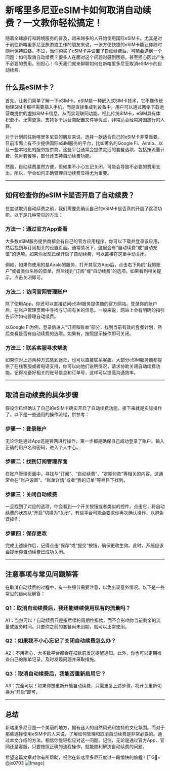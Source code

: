 # 新喀里多尼亚eSIM卡如何取消自动续费？一文教你轻松搞定！

随着全球旅行和跨境服务的普及，越来越多的人开始使用国际eSIM卡。尤其是对于前往新喀里多尼亚旅游或工作的朋友来说，一张方便快捷的eSIM卡能让你随时随地保持联络。不过，当你购买了eSIM卡并设置了自动续费后，可能会遇到一个问题：如何取消自动续费？很多人在面对这个问题时感到困惑，甚至担心因此产生不必要的费用。别担心！今天我们就来聊聊如何在新喀里多尼亚取消eSIM卡的自动续费。

## 什么是eSIM卡？

首先，让我们简单了解一下eSIM卡。eSIM是一种嵌入式SIM卡技术，它不像传统物理SIM卡那样需要插入手机，而是直接集成到设备中。用户可以通过网络下载运营商提供的虚拟SIM卡信息，从而实现联网功能。相比传统SIM卡，eSIM具有体积更小、无需更换、支持多个运营商配置文件等优点，非常适合经常跨国旅行的人群。

对于计划前往新喀里多尼亚的朋友来说，选择一款适合自己的eSIM卡非常重要。目前市面上有不少提供国际eSIM服务的平台，比如著名的Google Fi、Airalo、以及一些本地化的服务提供商。这些平台通常会提供灵活的套餐选项，包括按流量计费、包月套餐等，部分还支持自动续费功能。

然而，自动续费虽然方便，但如果不小心忘记关闭，可能会导致不必要的费用支出。所以，学会如何正确管理自动续费显得尤为重要。

---

## 如何检查你的eSIM卡是否开启了自动续费？

在尝试取消自动续费之前，我们需要先确认自己的eSIM卡是否真的开启了这项功能。以下是几种常见的方法：

### 方法一：通过官方App查看

大多数eSIM服务提供商都会有自己的官方应用程序。你可以下载并登录该应用，然后找到与订阅相关的设置页面。通常情况下，这里会有“自动续费”或“自动充值”的选项。如果你发现已经开启了自动续费，可以直接在这里手动关闭。

例如，如果你使用的是Airalo的服务，打开其官方App后，点击右下角的“我的账户”或者类似名称的菜单，然后找到“订阅”或“自动续费”的选项。如果看到相关提示，点击关闭即可。

### 方法二：访问官网管理账户

除了使用App，你还可以直接访问eSIM服务提供商的官方网站。登录你的账户后，在账户管理页面中寻找与订阅有关的信息。一般来说，网站上会有明确的指引告诉你如何管理自动续费。

以Google Fi为例，登录后进入“订阅和账单”部分，找到当前有效的套餐计划，然后查看是否有自动续费的选项。如果有，按照提示操作即可关闭。

### 方法三：联系客服寻求帮助

如果你对上述两种方式感到迷茫，也可以直接联系客服。大部分eSIM服务商都提供了在线客服或者电话支持，你可以向他们说明情况，请求协助关闭自动续费功能。记得准备好相关的账号信息和订单号，这样可以提高沟通效率。

---

## 取消自动续费的具体步骤

假设你已经确认了自己的eSIM卡确实开启了自动续费功能，接下来就是实际操作了。以下是一些通用的操作流程，供参考：

### 步骤一：登录账户

无论你是通过App还是官网进行操作，第一步都是确保自己成功登录了账户。输入正确的用户名和密码，进入个人中心。

### 步骤二：找到订阅管理界面

在账户管理页面中，寻找与“订阅”、“自动续费”、“定期付款”等相关的内容。这通常会在“账户设置”、“账单详情”或者“我的订单”等栏目下找到。

### 步骤三：关闭自动续费

一旦找到了对应的选项，你会看到一个开关按钮或者类似的控件。点击它，将自动续费的状态从“开启”切换为“关闭”。有些平台可能会要求你再次确认操作，以避免误操作。

### 步骤四：保存更改

完成上述操作后，记得点击“保存”或“提交”按钮，确保更改生效。此时，系统应该会提示你自动续费已成功关闭。

---

## 注意事项与常见问题解答

在取消自动续费的过程中，有一些细节需要注意，以免出现意外情况。以下是一些常见的疑问及解答：

### Q1：取消自动续费后，我还能继续使用现有的流量吗？
A1：当然可以！自动续费只是指后续的周期性扣款，而不会影响你当前剩余的流量或服务时间。只要你之前的套餐尚未到期，就可以正常使用。

### Q2：如果我不小心忘记了关闭自动续费怎么办？
A2：不用担心，大多数平台都会在扣款前发送提醒通知。此外，你也可以定期检查自己的账单记录，及时发现问题并采取措施。

### Q3：取消自动续费后，我能否重新启用它？
A3：完全可以！如果你想重新开启自动续费，只需重复上述步骤，将开关重新切换为“开启”即可。

---

## 总结

新喀里多尼亚是一个美丽的地方，拥有迷人的自然风光和独特的文化氛围。而对于那些选择使用eSIM卡的人来说，了解如何管理和取消自动续费是非常必要的。通过本文介绍的方法，相信你能轻松应对这一问题。记住，无论是通过官方App、官网还是客服，只要按照正确的流程操作，就能顺利解决自动续费的问题。

希望这篇文章对你有所帮助，祝你在新喀里多尼亚度过一段愉快的旅程！[TG💪+ @jx0703 ![Image](https://github.com/user-attachments/assets/dbca1d08-cadb-493c-b0ec-ad6f7a83f270)]